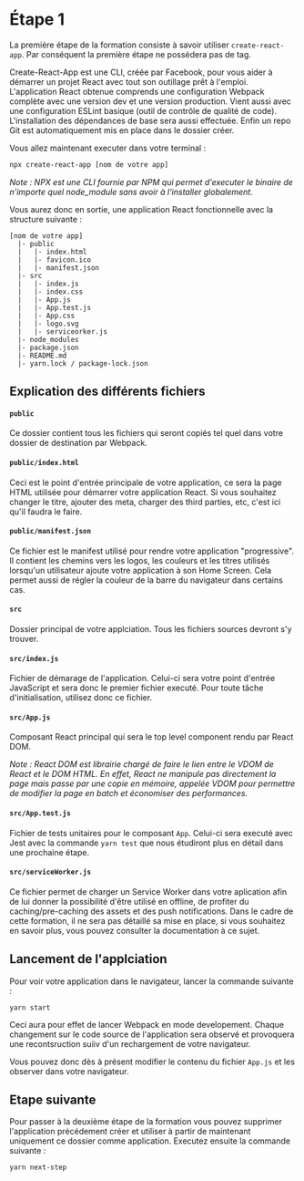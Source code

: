 # Étape 1

La première étape de la formation consiste à savoir utiliser `create-react-app`. Par conséquent la première étape ne
possédera pas de tag.

Create-React-App est une CLI, créée par Facebook, pour vous aider à démarrer un projet React avec tout son outillage
prêt à l'emploi. L'application React obtenue comprends une configuration Webpack complète avec une version dev et une
version production. Vient aussi avec une configuration ESLint basique (outil de contrôle de qualité de code).
L'installation des dépendances de base sera aussi effectuée. Enfin un repo Git est automatiquement mis en place dans
le dossier créer.

Vous allez maintenant executer dans votre terminal :

```bash
npx create-react-app [nom de votre app]
```

_Note : NPX est une CLI fournie par NPM qui permet d'executer le binaire de n'importe quel node_module sans avoir à
l'installer globalement._

Vous aurez donc en sortie, une application React fonctionnelle avec la structure suivante :

```
[nom de votre app]
  |- public
  |   |- index.html
  |   |- favicon.ico
  |   |- manifest.json
  |- src
  |   |- index.js
  |   |- index.css
  |   |- App.js
  |   |- App.test.js
  |   |- App.css
  |   |- logo.svg
  |   |- serviceorker.js
  |- node_modules
  |- package.json
  |- README.md
  |- yarn.lock / package-lock.json
```

## Explication des différents fichiers

#### `public`

Ce dossier contient tous les fichiers qui seront copiés tel quel dans votre dossier de destination par Webpack.

#### `public/index.html`

Ceci est le point d'entrée principale de votre application, ce sera la page HTML utilisée pour démarrer votre
application React. Si vous souhaitez changer le titre, ajouter des meta, charger des third parties, etc, c'est ici
qu'il faudra le faire.

#### `public/manifest.json`

Ce fichier est le manifest utilisé pour rendre votre application "progressive". Il contient les chemins vers les
logos, les couleurs et les titres utilisés lorsqu'un utilisateur ajoute votre application à son Home Screen. Cela
permet aussi de régler la couleur de la barre du navigateur dans certains cas.

#### `src`

Dossier principal de votre applciation. Tous les fichiers sources devront s'y trouver.

#### `src/index.js`

Fichier de démarage de l'application. Celui-ci sera votre point d'entrée JavaScript et sera donc le premier fichier
executé. Pour toute tâche d'initialisation, utilisez donc ce fichier.

#### `src/App.js`

Composant React principal qui sera le top level component rendu par React DOM.

_Note : React DOM est librairie chargé de faire le lien entre le VDOM de React et le DOM HTML. En effet, React ne
manipule pas directement la page mais passe par une copie en mémoire, appelée VDOM pour permettre de modifier la
page en batch et économiser des performances._

#### `src/App.test.js`

Fichier de tests unitaires pour le composant `App`. Celui-ci sera executé avec Jest avec la commande `yarn test` que
nous étudiront plus en détail dans une prochaine étape.

#### `src/serviceWorker.js`

Ce fichier permet de charger un Service Worker dans votre aplication afin de lui donner la possibilité d'être utilisé
en offline, de profiter du caching/pre-caching des assets et des push notifications. Dans le cadre de cette formation,
il ne sera pas détaillé sa mise en place, si vous souhaitez en savoir plus, vous pouvez consulter la documentation
à ce sujet.

## Lancement de l'applciation

Pour voir votre application dans le navigateur, lancer la commande suivante :

```
yarn start
```

Ceci aura pour effet de lancer Webpack en mode developement. Chaque changement sur le code source de l'application sera
observé et provoquera une recontsruction suiiv d'un rechargement de votre navigateur.

Vous pouvez donc dès à présent modifier le contenu du fichier `App.js` et les observer dans votre navigateur.

## Etape suivante

Pour passer à la deuxième étape de la formation vous pouvez supprimer l'application précédement créer et utiliser à
partir de maintenant uniquement ce dossier comme application. Executez ensuite la commande suivante :

```
yarn next-step
```
